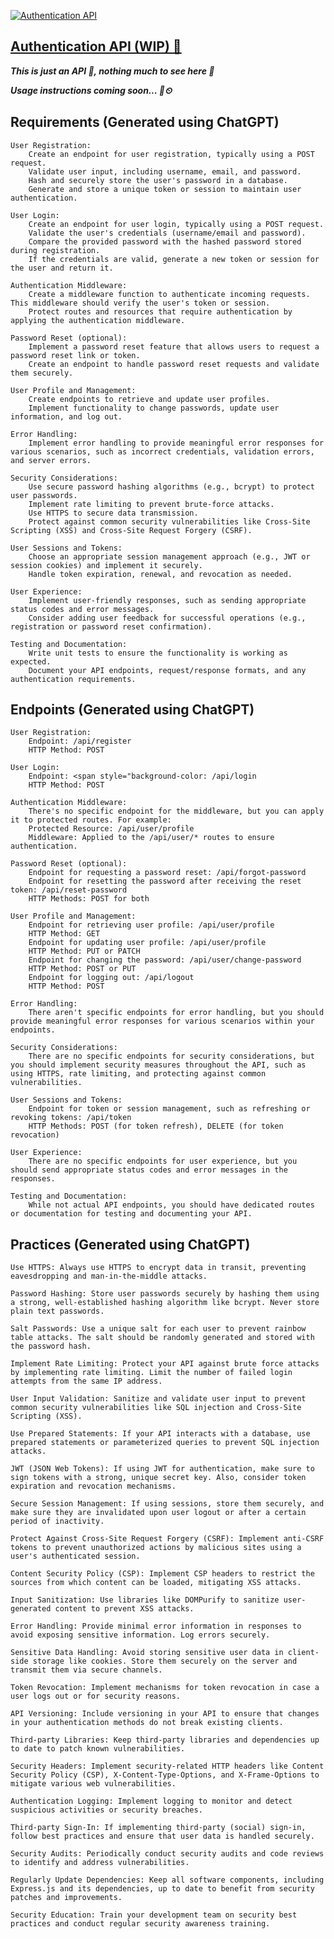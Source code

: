 [![Authentication API](https://readme-typing-svg.demolab.com?font=Rubik&size=40&weight=600&pause=2000&color=FFFFFF&vCenter=true&width=420&height=42&lines=Authentication+API)](https://auth-api-jxor.onrender.com/)

## [Authentication API (WIP) 🚀](https://auth-api-jxor.onrender.com/)

**_This is just an API 🔄, nothing much to see here 👀_**

**_Usage instructions coming soon... 📑⏲_**


## Requirements (Generated using ChatGPT)

	User Registration:
        Create an endpoint for user registration, typically using a POST request.
        Validate user input, including username, email, and password.
        Hash and securely store the user's password in a database.
        Generate and store a unique token or session to maintain user authentication.

    User Login:
        Create an endpoint for user login, typically using a POST request.
        Validate the user's credentials (username/email and password).
        Compare the provided password with the hashed password stored during registration.
        If the credentials are valid, generate a new token or session for the user and return it.

    Authentication Middleware:
        Create a middleware function to authenticate incoming requests. This middleware should verify the user's token or session.
        Protect routes and resources that require authentication by applying the authentication middleware.

    Password Reset (optional):
        Implement a password reset feature that allows users to request a password reset link or token.
        Create an endpoint to handle password reset requests and validate them securely.

    User Profile and Management:
        Create endpoints to retrieve and update user profiles.
        Implement functionality to change passwords, update user information, and log out.

    Error Handling:
        Implement error handling to provide meaningful error responses for various scenarios, such as incorrect credentials, validation errors, and server errors.

    Security Considerations:
        Use secure password hashing algorithms (e.g., bcrypt) to protect user passwords.
        Implement rate limiting to prevent brute-force attacks.
        Use HTTPS to secure data transmission.
        Protect against common security vulnerabilities like Cross-Site Scripting (XSS) and Cross-Site Request Forgery (CSRF).

    User Sessions and Tokens:
        Choose an appropriate session management approach (e.g., JWT or session cookies) and implement it securely.
        Handle token expiration, renewal, and revocation as needed.

    User Experience:
        Implement user-friendly responses, such as sending appropriate status codes and error messages.
        Consider adding user feedback for successful operations (e.g., registration or password reset confirmation).

    Testing and Documentation:
        Write unit tests to ensure the functionality is working as expected.
        Document your API endpoints, request/response formats, and any authentication requirements.

## Endpoints (Generated using ChatGPT)

	User Registration:
        Endpoint: /api/register
        HTTP Method: POST

    User Login:
        Endpoint: <span style="background-color: /api/login
        HTTP Method: POST

    Authentication Middleware:
        There's no specific endpoint for the middleware, but you can apply it to protected routes. For example:
        Protected Resource: /api/user/profile
        Middleware: Applied to the /api/user/* routes to ensure authentication.

    Password Reset (optional):
        Endpoint for requesting a password reset: /api/forgot-password
        Endpoint for resetting the password after receiving the reset token: /api/reset-password
        HTTP Methods: POST for both

    User Profile and Management:
        Endpoint for retrieving user profile: /api/user/profile
        HTTP Method: GET
        Endpoint for updating user profile: /api/user/profile
        HTTP Method: PUT or PATCH
        Endpoint for changing the password: /api/user/change-password
        HTTP Method: POST or PUT
        Endpoint for logging out: /api/logout
        HTTP Method: POST

    Error Handling:
        There aren't specific endpoints for error handling, but you should provide meaningful error responses for various scenarios within your endpoints.

    Security Considerations:
        There are no specific endpoints for security considerations, but you should implement security measures throughout the API, such as using HTTPS, rate limiting, and protecting against common vulnerabilities.

    User Sessions and Tokens:
        Endpoint for token or session management, such as refreshing or revoking tokens: /api/token
        HTTP Methods: POST (for token refresh), DELETE (for token revocation)

    User Experience:
        There are no specific endpoints for user experience, but you should send appropriate status codes and error messages in the responses.

    Testing and Documentation:
        While not actual API endpoints, you should have dedicated routes or documentation for testing and documenting your API.

## Practices (Generated using ChatGPT)

    Use HTTPS: Always use HTTPS to encrypt data in transit, preventing eavesdropping and man-in-the-middle attacks.

    Password Hashing: Store user passwords securely by hashing them using a strong, well-established hashing algorithm like bcrypt. Never store plain text passwords.

    Salt Passwords: Use a unique salt for each user to prevent rainbow table attacks. The salt should be randomly generated and stored with the password hash.

    Implement Rate Limiting: Protect your API against brute force attacks by implementing rate limiting. Limit the number of failed login attempts from the same IP address.

    User Input Validation: Sanitize and validate user input to prevent common security vulnerabilities like SQL injection and Cross-Site Scripting (XSS).

    Use Prepared Statements: If your API interacts with a database, use prepared statements or parameterized queries to prevent SQL injection attacks.

    JWT (JSON Web Tokens): If using JWT for authentication, make sure to sign tokens with a strong, unique secret key. Also, consider token expiration and revocation mechanisms.

    Secure Session Management: If using sessions, store them securely, and make sure they are invalidated upon user logout or after a certain period of inactivity.

    Protect Against Cross-Site Request Forgery (CSRF): Implement anti-CSRF tokens to prevent unauthorized actions by malicious sites using a user's authenticated session.

    Content Security Policy (CSP): Implement CSP headers to restrict the sources from which content can be loaded, mitigating XSS attacks.

    Input Sanitization: Use libraries like DOMPurify to sanitize user-generated content to prevent XSS attacks.

    Error Handling: Provide minimal error information in responses to avoid exposing sensitive information. Log errors securely.

    Sensitive Data Handling: Avoid storing sensitive user data in client-side storage like cookies. Store them securely on the server and transmit them via secure channels.

    Token Revocation: Implement mechanisms for token revocation in case a user logs out or for security reasons.

    API Versioning: Include versioning in your API to ensure that changes in your authentication methods do not break existing clients.

    Third-party Libraries: Keep third-party libraries and dependencies up to date to patch known vulnerabilities.

    Security Headers: Implement security-related HTTP headers like Content Security Policy (CSP), X-Content-Type-Options, and X-Frame-Options to mitigate various web vulnerabilities.

    Authentication Logging: Implement logging to monitor and detect suspicious activities or security breaches.

    Third-party Sign-In: If implementing third-party (social) sign-in, follow best practices and ensure that user data is handled securely.

    Security Audits: Periodically conduct security audits and code reviews to identify and address vulnerabilities.

    Regularly Update Dependencies: Keep all software components, including Express.js and its dependencies, up to date to benefit from security patches and improvements.

    Security Education: Train your development team on security best practices and conduct regular security awareness training.